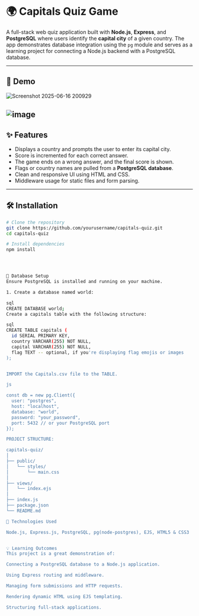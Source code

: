 # 🌍 Capitals Quiz Game

A full-stack web quiz application built with **Node.js**, **Express**, and **PostgreSQL** where users identify the **capital city** of a given country. The app demonstrates database integration using the `pg` module and serves as a learning project for connecting a Node.js backend with a PostgreSQL database.

---

## 📸 Demo
![Screenshot 2025-06-16 200929](https://github.com/user-attachments/assets/2d0cffe9-cd56-44cd-881c-cef499d188b5)

![image](https://github.com/user-attachments/assets/ce75da41-c80f-45cb-a1e8-75f6f1806634)
--

## ✨ Features

- Displays a country and prompts the user to enter its capital city.
- Score is incremented for each correct answer.
- The game ends on a wrong answer, and the final score is shown.
- Flags or country names are pulled from a **PostgreSQL database**.
- Clean and responsive UI using HTML and CSS.
- Middleware usage for static files and form parsing.

---

## 🛠️ Installation

```bash
# Clone the repository
git clone https://github.com/yourusername/capitals-quiz.git
cd capitals-quiz

# Install dependencies
npm install




🧠 Database Setup
Ensure PostgreSQL is installed and running on your machine.

1. Create a database named world:

sql
CREATE DATABASE world;
Create a capitals table with the following structure:

sql
CREATE TABLE capitals (
  id SERIAL PRIMARY KEY,
  country VARCHAR(255) NOT NULL,
  capital VARCHAR(255) NOT NULL,
  flag TEXT -- optional, if you're displaying flag emojis or images
);


IMPORT the Capitals.csv file to the TABLE.

js

const db = new pg.Client({
  user: "postgres",
  host: "localhost",
  database: "world",
  password: "your_password",
  port: 5432 // or your PostgreSQL port
});

PROJECT STRUCTURE:

capitals-quiz/
│
├── public/
│   └── styles/
│       └── main.css
│
├── views/
│   └── index.ejs
│
├── index.js
├── package.json
└── README.md

🧰 Technologies Used

Node.js, Express.js, PostgreSQL, pg(node-postgres), EJS, HTML5 & CSS3


💡 Learning Outcomes
This project is a great demonstration of:

Connecting a PostgreSQL database to a Node.js application.

Using Express routing and middleware.

Managing form submissions and HTTP requests.

Rendering dynamic HTML using EJS templating.

Structuring full-stack applications.

